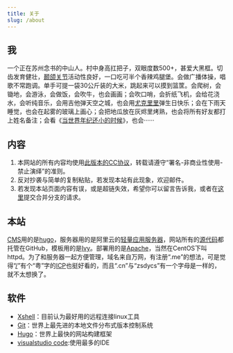 ```yaml
---
title: 关于
slug: /about
---
```


## 我 

一个正在苏州念书的中山人。村中身高扛把子，双眼度数500+，甚爱大黑框。切齿发育健壮，[颞颌关节](https://baike.baidu.com/item/%E9%A2%9E%E9%A2%8C%E5%85%B3%E8%8A%82/8368054?fr=aladdin)活动性良好，一口吃可半个香辣鸡腿堡。会做广播体操，唱歌不常跑调。单手可提一袋30公斤装的大米，跳起来可以摸到篮筐。会爬树，会锄地，会游泳，会做饭，会吹牛，也会画画；会吹口哨，会折纸飞机，会给花浇水，会听纯音乐，会用吉他弹天空之城，也会用[尤克里里](https://baike.baidu.com/item/%E5%B0%A4%E5%85%8B%E9%87%8C%E9%87%8C/805901?fr=aladdin)弹生日快乐；会在下雨天睡觉，也会在起雾的玻璃上画心；会把地瓜放在灰烬里烤熟，也会将所有好友都打上姓名备注；会看《[当世界年纪还小的时候](https://baike.baidu.com/item/%E5%BD%93%E4%B8%96%E7%95%8C%E5%B9%B4%E7%BA%AA%E8%BF%98%E5%B0%8F%E7%9A%84%E6%97%B6%E5%80%99/7385757?fromtitle=%E3%80%8A%E5%BD%93%E4%B8%96%E7%95%8C%E5%B9%B4%E7%BA%AA%E8%BF%98%E5%B0%8F%E7%9A%84%E6%97%B6%E5%80%99%E3%80%8B&fromid=582765)》，也会······  

## 内容

1. 本网站的所有内容均使用[此版本的CC协议](https://creativecommons.org/licenses/by-nc-nd/4.0/)，转载请遵守“署名-非商业性使用-禁止演绎”的准则。
1. 反对抄袭与简单的复制粘贴，若发现本站有此现象，欢迎邮件。
1. 若发现本站页面内容有误，或是超链失效，希望你可以留言告诉我，或者在[这里](https://github.com/zsdycs/zsdycs-blog)提交合并分支的请求。

## 本站

[CMS](https://baike.baidu.com/item/CMS/315935?fr=aladdin)用的是[hugo](https://gohugo.io/)，服务器用的是阿里云的[轻量应用服务器](https://www.aliyun.com/product/swas?spm=5176.10695662.857084.1.52826be5r9KYg3)，网站所有的[源代码](https://github.com/zsdycs/zsdycs-blog)都托管在GitHub，模板用的是[Ivy](https://github.com/dmulholland/ivy)。部署用的是[Apache](https://www.apache.org/)，当然在CentOS下叫httpd。为了和服务器一起方便管理，域名来自万网，有注册“.me”的想法，可是觉得“[/](https:zsdycs.cn)”有个“粤”字的[ICP](https://help.aliyun.com/noticelist/articleid/20004987.html?&msctype=email&mscareaid=cn&mscsiteid=cn&mscmsgid=6970119010900143834&&spm=a2c4k.12424349.zh-cnc.12&)也挺好看的，而且“.cn”与“zsdycs”有一个字母是一样的，就不太想换了。


## 软件

- [Xshell](https://www.netsarang.com/zh/xshell/)：目前认为最好用的远程连接linux工具
- [Git](https://git-scm.com/)：世界上最先进的本地文件分布式版本控制系统
- [Hugo](http://gohugo.io)：世界上最快的网站构建框架
- [visualstudio code](https://code.visualstudio.com/):使用最多的IDE
